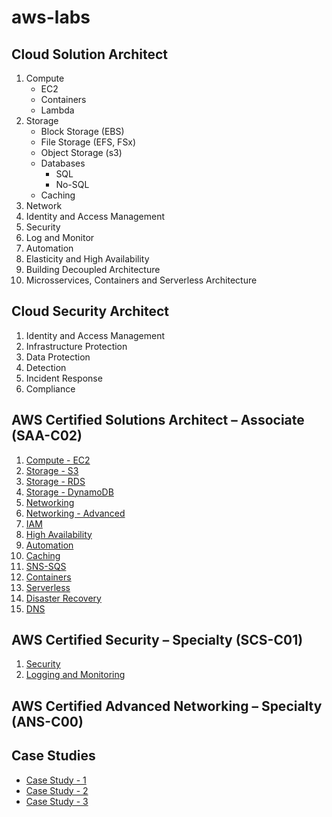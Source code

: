 # aws-labs

## Cloud Solution Architect
1. Compute 
   * EC2
   * Containers
   * Lambda
2. Storage
   * Block Storage (EBS)
   * File Storage (EFS, FSx)
   * Object Storage (s3)
   * Databases
      * SQL
      * No-SQL
    * Caching
3. Network
4. Identity and Access Management
5. Security
6. Log and Monitor
7. Automation
8. Elasticity and High Availability
9. Building Decoupled Architecture
10. Microsservices, Containers and Serverless Architecture


## Cloud Security Architect
1. Identity and Access Management
2. Infrastructure Protection
3. Data Protection 
4. Detection
5. Incident Response
6. Compliance
   
## AWS Certified Solutions Architect – Associate (SAA-C02)
1. [Compute - EC2](./ec2/README.md)
2. [Storage - S3](./s3/README.md)
3. [Storage - RDS](./rds/README.md)
4. [Storage - DynamoDB](./dynamodb/README.md)
5. [Networking](./networking/README.md)
7. [Networking - Advanced](./advanced-networking/README.md)
8. [IAM](./iam/README.md)
9. [High Availability](./scaling/README.md)
10. [Automation](./automation/README.md)
11. [Caching](./caching/README.md)
12. [SNS-SQS](./sns-sqs/README.md)
13. [Containers](./ecs/README.md)
14. [Serverless](./serverless/README.md)
15. [Disaster Recovery](./dr/README.md)
16. [DNS](./dns/README.md)


## AWS Certified Security – Specialty (SCS-C01)
1. [Security](./security/README.md)
2. [Logging and Monitoring](./security/README.md)

  
## AWS Certified Advanced Networking – Specialty (ANS-C00)


## Case Studies
* [Case Study - 1](./case1/README.md)
* [Case Study - 2](./case2/README.md)
* [Case Study - 3](./case3/README.md)